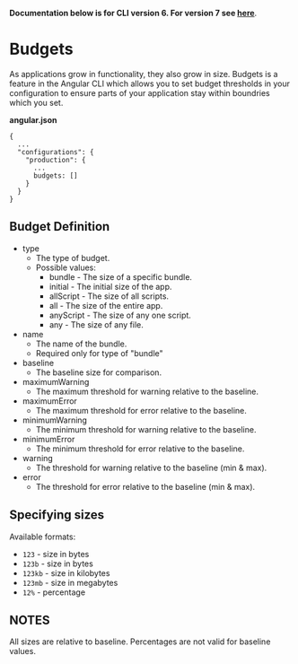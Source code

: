 **Documentation below is for CLI version 6. For version 7 see [here](https://angular.io/guide/build#configure-size-budgets)**.

# Budgets

As applications grow in functionality, they also grow in size. Budgets is a feature in the
Angular CLI which allows you to set budget thresholds in your configuration to ensure parts
of your application stay within boundries which you set.

**angular.json**
```
{
  ...
  "configurations": {
    "production": {
      ...
      budgets: []
    }
  }
}
```

## Budget Definition

- type
  - The type of budget.
  - Possible values:
    - bundle - The size of a specific bundle.
    - initial - The initial size of the app.
    - allScript - The size of all scripts.
    - all - The size of the entire app.
    - anyScript - The size of any one script.
    - any - The size of any file.
- name
  - The name of the bundle.
  - Required only for type of "bundle"
- baseline
  - The baseline size for comparison.
- maximumWarning
  - The maximum threshold for warning relative to the baseline.
- maximumError
  - The maximum threshold for error relative to the baseline.
- minimumWarning
  - The minimum threshold for warning relative to the baseline.
- minimumError
  - The minimum threshold for error relative to the baseline.
- warning
  - The threshold for warning relative to the baseline (min & max).
- error
  - The threshold for error relative to the baseline (min & max).

## Specifying sizes

Available formats:

- `123` - size in bytes
- `123b` - size in bytes
- `123kb` - size in kilobytes
- `123mb` - size in megabytes
- `12%` - percentage

## NOTES

All sizes are relative to baseline.
Percentages are not valid for baseline values.
